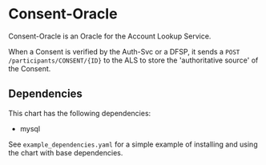 # Consent-Oracle

Consent-Oracle is an Oracle for the Account Lookup Service.

When a Consent is verified by the Auth-Svc or a DFSP, it
sends a `POST /participants/CONSENT/{ID}` to the ALS to
store the 'authoritative source' of the Consent.

## Dependencies

This chart has the following dependencies:
- mysql

See `example_dependencies.yaml` for a simple example of installing and using the chart
with base dependencies.